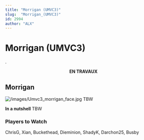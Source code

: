 ```yaml
---
title: "Morrigan (UMVC3)"
slug:  "Morrigan_(UMVC3)"
id: 2994
author: "ALX"
---
```


# Morrigan (UMVC3)

.

<center>

**EN TRAVAUX**

</center>

## Morrigan

![](/images/Umvc3_morrigan_face.jpg‎ "/images/Umvc3_morrigan_face.jpg‎")
TBW

**In a nutshell** TBW

### Players to Watch

ChrisG, Xian, Buckethead, Dieminion, ShadyK, Darchon25, Busby

